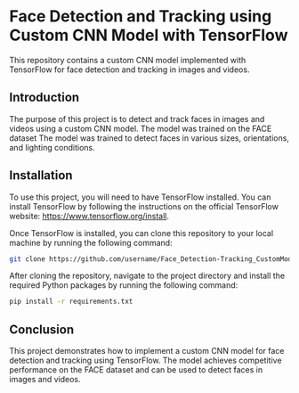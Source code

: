 # Face Detection and Tracking using Custom CNN Model with TensorFlow

This repository contains a custom CNN model implemented with TensorFlow for face detection and tracking in images and videos.
## Introduction

The purpose of this project is to detect and track faces in images and videos using a custom CNN model. The model was trained on the FACE dataset The model was trained to detect faces in various sizes, orientations, and lighting conditions.
## Installation

To use this project, you will need to have TensorFlow installed. You can install TensorFlow by following the instructions on the official TensorFlow website: https://www.tensorflow.org/install.

Once TensorFlow is installed, you can clone this repository to your local machine by running the following command:
```bash
git clone https://github.com/username/Face_Detection-Tracking_CustomModel_CNN_TF.git
```
After cloning the repository, navigate to the project directory and install the required Python packages by running the following command:
```bash
pip install -r requirements.txt
```
## Conclusion

This project demonstrates how to implement a custom CNN model for face detection and tracking using TensorFlow. The model achieves competitive performance on the FACE dataset and can be used to detect faces in images and videos.
